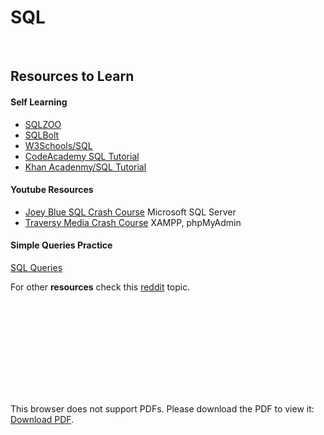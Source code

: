 <h1>SQL</h1>
<br>

<h2>Resources to Learn</h2>
<h4>Self Learning</h4>
<ul>
  <li><a href="https://sqlzoo.net/" target="_blank" title="SQLZOO">SQLZOO</a></li>
  <li><a href="https://sqlbolt.com/" target="_blank" title="SQLBolt">SQLBolt</a></li>
  <li><a href="https://www.w3schools.com/sql/default.asp" target="_blank" title="W3S SQL Tutorial">W3Schools/SQL</a></li>
  <li><a href="https://www.codecademy.com/catalog/language/sql" target="_blank" title="CodeAcademy/SQL">CodeAcademy SQL Tutorial</a></li>
  <li><a href="https://www.khanacademy.org/computing/computer-programming/sql" target="_blank" title="Khan Academy SQL Tutorial">Khan Acadenmy/SQL Tutorial</a></li>
</ul>

<h4>Youtube Resources</h4>
<ul>
  <li><a href="https://youtu.be/9Pzj7Aj25lw" target="_blank" title="Joey Blue
    SQL CrashCourse">Joey Blue SQL Crash Course</a><span> Microsoft SQL Server</span></li>
  <li><a href="https://youtu.be/nWeW3sCmD2k" target="_blank" title="Traversy Crash Course">Traversy Media Crash Course</a><span> XAMPP, phpMyAdmin</span></li>
</ul>

<h4>Simple Queries Practice</h4>
<a href="https://drive.google.com/drive/u/0/folders/1q0w3AS0PffvEBSVeNfB9xwk_E-q1kXvN" target="_blank" title="Some Basic SQL Queries">SQL Queries</a>

<p>For other <strong>resources</strong> check this <a href="https://www.reddit.com/r/learnprogramming/comments/7bm47x/resources_to_learn_sql/" target="_blank" title="Reddit /learnprogramming topic">reddit</a> topic.</p>


<object data="https://github.com/KheopS98/freeCodeCamp/blob/master/SQL/pg1.pdf" type="application/pdf" width="700px" height="700px">
    <embed src="https://github.com/KheopS98/freeCodeCamp/blob/master/SQL/pg1.pdf">
        <p>This browser does not support PDFs. Please download the PDF to view it: <a href="https://github.com/KheopS98/freeCodeCamp/blob/master/SQL/pg1.pdf">Download PDF</a>.</p>
    </embed>
</object>
